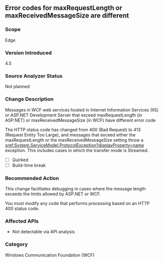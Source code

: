 ## Error codes for maxRequestLength or maxReceivedMessageSize are different

### Scope
Edge

### Version Introduced
4.5

### Source Analyzer Status
Not planned

### Change Description

Messages in WCF web services hosted in Internet Information Services (IIS) or
ASP.NET Development Server that exceed maxRequestLength (in ASP.NET) or
maxReceivedMessageSize (in WCF) have different error code

The HTTP status code has changed from 400 (Bad Request) to 413 (Request Entity
Too Large), and messages that exceed either the maxRequestLength or the
maxReceivedMessageSize setting throw a
<xref:System.ServiceModel.ProtocolException?displayProperty=name> exception.
This includes cases in which the transfer mode is Streamed.

- [ ] Quirked
- [ ] Build-time break

### Recommended Action

This change facilitates debugging in cases where the message length exceeds the
limits allowed by ASP.NET or WCF.

You must modify any code that performs processing based on an HTTP 400 status code.

### Affected APIs
* Not detectable via API analysis

### Category
Windows Communication Foundation (WCF)

<!-- breaking change id: 45 -->
